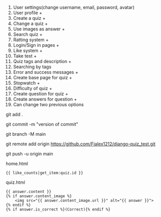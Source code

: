 1. User settings(change username, email, password, avatar)
2. User profile + 
3. Create a quiz +
4. Change a quiz +
5. Use images as answer +
6. Search quiz +
7. Ratting system +
8. Login/Sign in pages +
9. Like system +
10. Take test +
11. Quiz tags and description +
12. Searching by tags 
13. Error and success messages +
14. Create base page for quiz +
15. Stopwatch +
16. Difficulty of quiz +
17. Create question for quiz +
18. Create answers for question +
19. Can change two previous options


git add .

git commit -m "version of commit"

git branch -M main

git remote add origin https://github.com/Fialex1212/django-quiz_test.git

git push -u origin main

home.html

    {{ like_counts|get_item:quiz.id }}

quiz.html

    {{ answer.content }}
    {% if answer.content_image %}
        <img src="{{ answer.content_image.url }}" alt="{{ answer }}">
    {% endif %}
    {% if answer.is_correct %}(Correct){% endif %}

